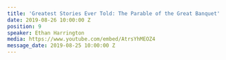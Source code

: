 ```yaml
---
title: 'Greatest Stories Ever Told: The Parable of the Great Banquet'
date: 2019-08-26 10:00:00 Z
position: 9
speaker: Ethan Harrington
media: https://www.youtube.com/embed/AtrsYhMEOZ4
message_date: 2019-08-25 10:00:00 Z
---
```


